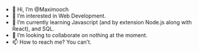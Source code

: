 - 👋 Hi, I’m @Maximooch
- 👀 I’m interested in Web Development.
- 🌱 I’m currently learning Javascript (and by extension Node.js along with React), and SQL.
- 💞️ I’m looking to collaborate on nothing at the moment.
- 📫 How to reach me? You can't. 

<!---
Maximooch/Maximooch is a ✨ special ✨ repository because its `README.md` (this file) appears on your GitHub profile.
You can click the Preview link to take a look at your changes.
--->
